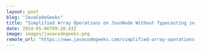 ```yaml
---
layout: post
blog: "JavaCodeGeeks"
title: "Simplified Array Operations on JsonNode Without Typecasting in Jackson"
date: 2024-05-06T09:28:43Z
image: images/javacodegeeks.png
remote_url: "https://www.javacodegeeks.com/simplified-array-operations-on-jsonnode-without-typecasting-in-jackson.html"
---
```


